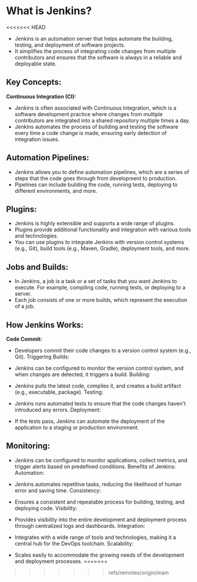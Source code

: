 # What is Jenkins?
<<<<<<< HEAD
- Jenkins is an automation server that helps automate the building, testing, and deployment of software projects. 
- It simplifies the process of integrating code changes from multiple contributors and ensures that the software is always in a reliable and deployable state.

## Key Concepts:
**Continuous Integration (CI):**

- Jenkins is often associated with Continuous Integration, which is a software development practice where changes from multiple contributors are integrated into a shared repository multiple times a day.
- Jenkins automates the process of building and testing the software every time a code change is made, ensuring early detection of integration issues.

## Automation Pipelines:
- Jenkins allows you to define automation pipelines, which are a series of steps that the code goes through from development to production.
- Pipelines can include building the code, running tests, deploying to different environments, and more.

## Plugins:
- Jenkins is highly extensible and supports a wide range of plugins. 
- Plugins provide additional functionality and integration with various tools and technologies.
- You can use plugins to integrate Jenkins with version control systems (e.g., Git), build tools (e.g., Maven, Gradle), deployment tools, and more.

## Jobs and Builds:
- In Jenkins, a job is a task or a set of tasks that you want Jenkins to execute. For example, compiling code, running tests, or deploying to a server.
- Each job consists of one or more builds, which represent the execution of a job.

## How Jenkins Works:
**Code Commit:**
- Developers commit their code changes to a version control system (e.g., Git).
Triggering Builds:

- Jenkins can be configured to monitor the version control system, and when changes are detected, it triggers a build.
Building:

- Jenkins pulls the latest code, compiles it, and creates a build artifact (e.g., executable, package).
Testing:

- Jenkins runs automated tests to ensure that the code changes haven't introduced any errors.
Deployment:

- If the tests pass, Jenkins can automate the deployment of the application to a staging or production environment.

## Monitoring:
- Jenkins can be configured to monitor applications, collect metrics, and trigger alerts based on predefined conditions.
Benefits of Jenkins:
Automation:

- Jenkins automates repetitive tasks, reducing the likelihood of human error and saving time.
Consistency:

- Ensures a consistent and repeatable process for building, testing, and deploying code.
Visibility:

- Provides visibility into the entire development and deployment process through centralized logs and dashboards.
Integration:

- Integrates with a wide range of tools and technologies, making it a central hub for the DevOps toolchain.
Scalability:

- Scales easily to accommodate the growing needs of the development and deployment processes.
=======

>>>>>>> refs/remotes/origin/main
